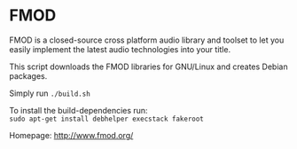FMOD
====

FMOD is a closed-source cross platform audio library and toolset to let
you easily implement the latest audio technologies into your title.

This script downloads the FMOD libraries for GNU/Linux and creates Debian packages.

Simply run `./build.sh`

To install the build-dependencies run:<br>
`sudo apt-get install debhelper execstack fakeroot`

Homepage: http://www.fmod.org/
